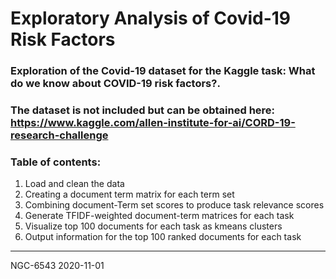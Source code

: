 # Exploratory Analysis of Covid-19 Risk Factors

### Exploration of the Covid-19 dataset for the Kaggle task: What do we know about COVID-19 risk factors?.

### The dataset is not included but can be obtained here: https://www.kaggle.com/allen-institute-for-ai/CORD-19-research-challenge

### Table of contents:

1. Load and clean the data
2. Creating a document term matrix for each term set
3. Combining document-Term set scores to produce task relevance scores
4. Generate TFIDF-weighted document-term matrices for each task
5. Visualize top 100 documents for each task as kmeans clusters
6. Output information for the top 100 ranked documents for each task


---------
NGC-6543
2020-11-01
